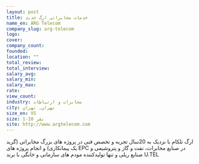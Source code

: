 ```yaml
---
layout: post
title: خدمات مخابراتی ارگ جدید
name_en: ARG Telecom
company_slug: arg-telecom
logo: 
cover: 
company_count:
founded:
location: ""
total_review: 
total_interview: 
salary_avg: 
salary_min: 
salary_max: 
rate: 
view_count: 
industry: مخابرات و ارتباطات
city: تهران, تهران
size_en: VS
size: 1-10 نفر
site: http://www.argtelecom.com
---
```


ارگ تلکام با نزدیک به 20سال تجربه و تخصص فنی در پروژه های بزرگ مخابراتی (گرید یک پیمانکاری) و انجام پروژه های EPC در صنایع مخابرات، نفت و گاز و پتروشیمی و صنایع ریلی و تنها تولیدکننده مودم های سازمانی و خانگی با برند U.TEL
